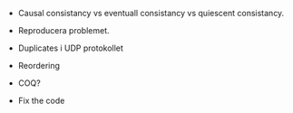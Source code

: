 
* Causal consistancy vs eventuall consistancy 
vs quiescent consistancy.

* Reproducera problemet.
* Duplicates i UDP protokollet
* Reordering
* COQ?

* Fix the code


